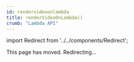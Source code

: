 ```yaml
---
id: rendervideoonlambda
title: renderVideoOnLambda()
crumb: "Lambda API"
---
```


import Redirect from '../../components/Redirect';

This page has moved. Redirecting...

<Redirect redirect="/docs/lambda/rendermediaonlambda"/>
